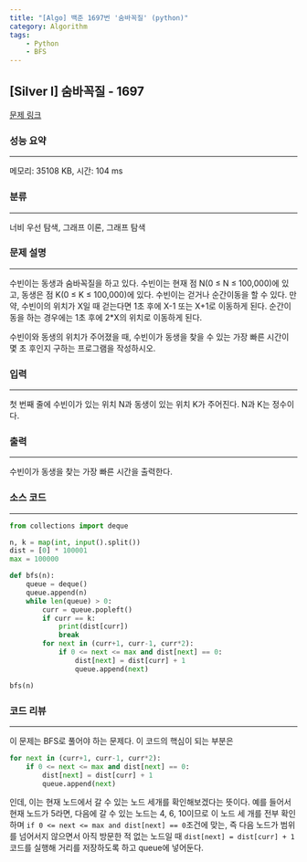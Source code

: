 ```yaml
---
title: "[Algo] 백준 1697번 '숨바꼭질' (python)"
category: Algorithm
tags:
    - Python
    - BFS
---
```


## [Silver I] 숨바꼭질 - 1697 
[문제 링크](https://www.acmicpc.net/problem/1697) 

### 성능 요약
***
메모리: 35108 KB, 시간: 104 ms

### 분류
***
너비 우선 탐색, 그래프 이론, 그래프 탐색

### 문제 설명
***
<p>수빈이는 동생과 숨바꼭질을 하고 있다. 수빈이는 현재 점 N(0 ≤ N ≤ 100,000)에 있고, 동생은 점 K(0 ≤ K ≤ 100,000)에 있다. 수빈이는 걷거나 순간이동을 할 수 있다. 만약, 수빈이의 위치가 X일 때 걷는다면 1초 후에 X-1 또는 X+1로 이동하게 된다. 순간이동을 하는 경우에는 1초 후에 2*X의 위치로 이동하게 된다.</p>

<p>수빈이와 동생의 위치가 주어졌을 때, 수빈이가 동생을 찾을 수 있는 가장 빠른 시간이 몇 초 후인지 구하는 프로그램을 작성하시오.</p>

### 입력 
***
 <p>첫 번째 줄에 수빈이가 있는 위치 N과 동생이 있는 위치 K가 주어진다. N과 K는 정수이다.</p>

### 출력 
***
 <p>수빈이가 동생을 찾는 가장 빠른 시간을 출력한다.</p>

### 소스 코드
***
```python
from collections import deque

n, k = map(int, input().split())
dist = [0] * 100001
max = 100000

def bfs(n):
    queue = deque()
    queue.append(n)
    while len(queue) > 0:
        curr = queue.popleft()
        if curr == k:
            print(dist[curr])
            break
        for next in (curr+1, curr-1, curr*2):
            if 0 <= next <= max and dist[next] == 0:
                dist[next] = dist[curr] + 1
                queue.append(next)

bfs(n)
```

### 코드 리뷰
***
이 문제는 BFS로 풀어야 하는 문제다. 이 코드의 핵심이 되는 부분은
```python
for next in (curr+1, curr-1, curr*2):
    if 0 <= next <= max and dist[next] == 0:
        dist[next] = dist[curr] + 1
        queue.append(next)
```
인데, 이는 현재 노드에서 갈 수 있는 노드 세개를 확인해보겠다는 뜻이다. 예를 들어서 현재 노드가 5라면, 다음에 갈 수 있는 노드는 4, 6, 10이므로 이 노드 세 개를 전부 확인하며 `if 0 <= next <= max and dist[next] == 0`조건에 맞는, 즉 다음 노드가 범위를 넘어서지 않으면서 아직 방문한 적 없는 노드일 때 `dist[next] = dist[curr] + 1`코드를 실행해 거리를 저장하도록 하고 queue에 넣어둔다.